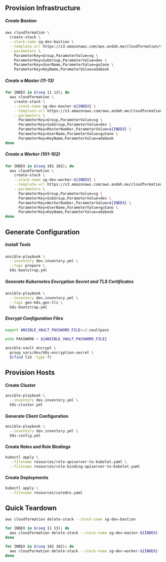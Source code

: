 ## Provision Infrastructure

##### Create Bastion
```bash
aws cloudformation \
  create-stack \
  --stack-name sg-dev-bastion \
  --template-url https://s3.amazonaws.com/aws.andah.me/cloudformation/v0.0.4-SNAPSHOT/group/subgroup/bastion.template \
  --parameters \
    ParameterKey=Group,ParameterValue=sg \
    ParameterKey=SubGroup,ParameterValue=dev \
    ParameterKey=UserName,ParameterValue=gutano \
    ParameterKey=KeyName,ParameterValue=adabook
```

##### Create a Master (11-13)
```bash
for INDEX in $(seq 11 13); do
  aws cloudformation \
    create-stack \
    --stack-name sg-dev-master-${INDEX} \
    --template-url https://s3.amazonaws.com/aws.andah.me/cloudformation/v0.0.4-SNAPSHOT/group/subgroup/k8s/master.template \
    --parameters \
      ParameterKey=Group,ParameterValue=sg \
      ParameterKey=SubGroup,ParameterValue=dev \
      ParameterKey=MasterNumber,ParameterValue=${INDEX} \
      ParameterKey=UserName,ParameterValue=gutano \
      ParameterKey=KeyName,ParameterValue=adabook
done
```

##### Create a Worker (101-102)
```bash
for INDEX in $(seq 101 102); do
  aws cloudformation \
    create-stack \
    --stack-name sg-dev-worker-${INDEX} \
    --template-url https://s3.amazonaws.com/aws.andah.me/cloudformation/v0.0.4-SNAPSHOT/group/subgroup/k8s/worker.template \
    --parameters \
      ParameterKey=Group,ParameterValue=sg \
      ParameterKey=SubGroup,ParameterValue=dev \
      ParameterKey=WorkerNumber,ParameterValue=${INDEX} \
      ParameterKey=UserName,ParameterValue=gutano \
      ParameterKey=KeyName,ParameterValue=adabook
done
```


## Generate Configuration

##### Install Tools
```bash
ansible-playbook \
  --inventory dev.inventory.yml \
  --tags prepare \
  k8s-bootstrap.yml
```

##### Generate Kubernetes Encryption Secret and TLS Certificates
```bash
ansible-playbook \
  --inventory dev.inventory.yml \
  --tags gen-k8s,gen-tls \
  k8s-bootstrap.yml
```

##### Encrypt Configuration Files
```bash
export ANSIBLE_VAULT_PASSWORD_FILE=~/.vaultpass
```
```bash
echo PASSWORD > ${ANSIBLE_VAULT_PASSWORD_FILE}
```
```bash
ansible-vault encrypt \
  group_vars/dev/k8s-encryption-secret \
  $(find lib -type f)
```


## Provision Hosts

#### Create Cluster
```bash
ansible-playbook \
  --inventory dev.inventory.yml \
  k8s-cluster.yml
```

#### Generate Client Configuration
```bash
ansible-playbook \
  --inventory dev.inventory.yml \
  k8s-config.yml
```

#### Create Roles and Role Bindings
```bash
kubectl apply \
  --filename resources/role-apiserver-to-kubelet.yaml \
  --filename resources/role-binding-apiserver-to-kubelet.yaml
```

#### Create Deployments
```bash
kubectl apply \
  --filename resources/coredns.yaml
```


## Quick Teardown
```bash
aws cloudformation delete-stack --stack-name sg-dev-bastion

for INDEX in $(seq 11 13); do
  aws cloudformation delete-stack --stack-name sg-dev-master-${INDEX}
done

for INDEX in $(seq 101 102); do
  aws cloudformation delete-stack --stack-name sg-dev-worker-${INDEX}
done
```

